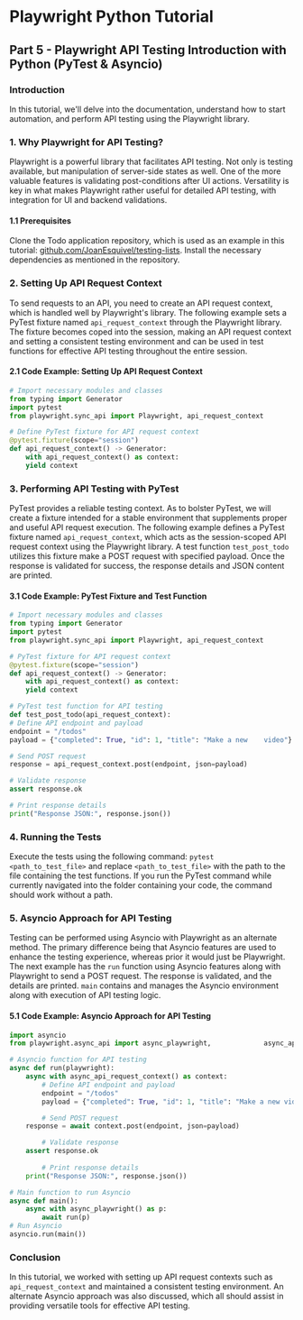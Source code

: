 # Playwright Python Tutorial
## Part 5 - Playwright API Testing Introduction with Python (PyTest & Asyncio)
### Introduction
In this tutorial, we'll delve into the documentation, understand how to start automation, and perform API testing using the Playwright library.

### 1. Why Playwright for API Testing?
Playwright is a powerful library that facilitates API testing. Not only is testing available, but manipulation of server-side states as well. 
One of the more valuable features is validating post-conditions after UI actions. 
Versatility is key in what makes Playwright rather useful for detailed API testing, with integration for UI and backend validations.

#### 1.1 Prerequisites
Clone the Todo application repository, which is used as an example in this tutorial: 
[github.com/JoanEsquivel/testing-lists](github.com/JoanEsquivel/testing-lists). 
Install the necessary dependencies as mentioned in the repository.

### 2. Setting Up API Request Context
To send requests to an API, you need to create an API request context, which is handled well by Playwright's library. 
The following example sets a PyTest fixture named `api_request_context` through the Playwright library. 
The fixture becomes coped into the session, making an API request context and setting a consistent testing environment and can be used in test functions for effective API testing throughout the entire session.

#### 2.1 Code Example: Setting Up API Request Context
```py
# Import necessary modules and classes
from typing import Generator
import pytest
from playwright.sync_api import Playwright, api_request_context

# Define PyTest fixture for API request context
@pytest.fixture(scope="session")
def api_request_context() -> Generator:
    with api_request_context() as context:
    yield context
```

### 3. Performing API Testing with PyTest
PyTest provides a reliable testing context. 
As to bolster PyTest, we will create a fixture intended for a stable environment that supplements proper and useful API request execution. 
The following example defines a PyTest fixture named `api_request_context`, which acts as the session-scoped API request context using the Playwright library. 
A test function `test_post_todo` utilizes this fixture make a POST request with specified payload. 
Once the response is validated for success, the response details and JSON content are printed.

#### 3.1 Code Example: PyTest Fixture and Test Function
```py
# Import necessary modules and classes
from typing import Generator
import pytest
from playwright.sync_api import Playwright, api_request_context

# PyTest fixture for API request context
@pytest.fixture(scope="session")
def api_request_context() -> Generator:
    with api_request_context() as context:
    yield context

# PyTest test function for API testing
def test_post_todo(api_request_context):
# Define API endpoint and payload
endpoint = "/todos"
payload = {"completed": True, "id": 1, "title": "Make a new    video"}

# Send POST request
response = api_request_context.post(endpoint, json=payload)

# Validate response
assert response.ok

# Print response details
print("Response JSON:", response.json())
```

### 4. Running the Tests
Execute the tests using the following command: `pytest <path_to_test_file>` and replace `<path_to_test_file>` with the path to the file containing the test functions. 
If you run the PyTest command while currently navigated into the folder containing your code, the command should work without a path.

### 5. Asyncio Approach for API Testing
Testing can be performed using Asyncio with Playwright as an alternate method. 
The primary difference being that Asyncio features are used to enhance the testing experience, whereas prior it would just be Playwright. 
The next example has the `run` function using Asyncio features along with Playwright to send a POST request. 
The response is validated, and the details are printed. `main` contains and manages the Asyncio environment along with execution of API testing logic.

#### 5.1 Code Example: Asyncio Approach for API Testing
```py
import asyncio
from playwright.async_api import async_playwright,             async_api_request_context

# Asyncio function for API testing
async def run(playwright):
    async with async_api_request_context() as context:
        # Define API endpoint and payload
        endpoint = "/todos"
        payload = {"completed": True, "id": 1, "title": "Make a new video"}

        # Send POST request
    response = await context.post(endpoint, json=payload)

        # Validate response
    assert response.ok
        
        # Print response details
    print("Response JSON:", response.json())

# Main function to run Asyncio
async def main():
    async with async_playwright() as p:
        await run(p)
# Run Asyncio
asyncio.run(main())
```

### Conclusion
In this tutorial, we worked with setting up API request contexts such as `api_request_context` and maintained a consistent testing environment. 
An alternate Asyncio approach was also discussed, which all should assist in providing versatile tools for effective API testing.
